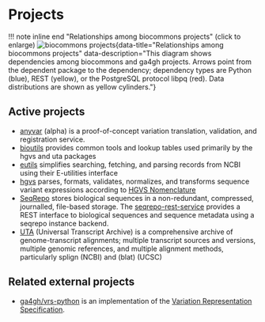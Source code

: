 # Projects

!!! note inline end "Relationships among biocommons projects"
    (click to enlarge) ![biocommons projects](projects.drawio.svg){data-title="Relationships among biocommons projects" data-description="This diagram shows dependencies among biocommons and ga4gh projects. Arrows point from the dependent package to the dependency; dependency types are Python (blue), REST (yellow), or the PostgreSQL protocol libpq (red). Data distributions are shown as yellow cylinders."}


## Active projects

- [anyvar](https://github.com/biocommons/anyvar) (alpha) is a proof-of-concept variation
  translation, validation, and registration service.
- [bioutils](https://github.com/biocommons/bioutils) provides common tools and lookup tables used
  primarily by the hgvs and uta packages
- [eutils](https://github.com/biocommons/eutils) simplifies searching, fetching, and parsing records
  from NCBI using their E-utilities interface
- [hgvs](https://github.com/biocommons/hgvs) parses, formats, validates, normalizes,
  and transforms sequence variant expressions according to [HGVS Nomenclature](https://hgvs-nomenclature.org/)
- [SeqRepo](https://github.com/biocommons/biocommons.seqrepo) stores biological sequences in a
  non-redundant, compressed, journalled, file-based storage. The
  [seqrepo-rest-service](https://github.com/biocommons/seqrepo-rest-service) provides a REST
  interface to biological sequences and sequence metadata using a seqrepo instance backend.
- [UTA](https://github.com/biocommons/uta) (Universal Transcript Archive) is a comprehensive archive
  of genome-transcript alignments; multiple transcript sources and versions, multiple genomic
  references, and multiple alignment methods, particularly splign (NCBI) and (blat) (UCSC)

## Related external projects

- [ga4gh/vrs-python](https://github.com/ga4gh/vrs-python) is an implementation of the [Variation
  Representation Specification](https://vrs.ga4gh.org).